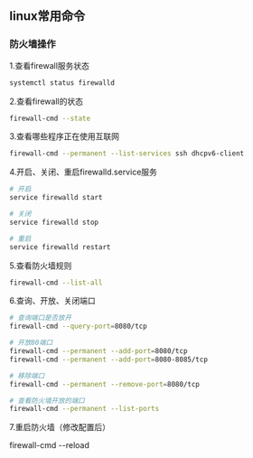 ## linux常用命令

### 防火墙操作

1.查看firewall服务状态

```bash
systemctl status firewalld
```

2.查看firewall的状态

```bash
firewall-cmd --state
```

3.查看哪些程序正在使用互联网

```bash
firewall-cmd --permanent --list-services ssh dhcpv6-client
```

4.开启、关闭、重启firewalld.service服务

```bash
# 开启
service firewalld start

# 关闭
service firewalld stop

# 重启
service firewalld restart
```

5.查看防火墙规则

```bash
firewall-cmd --list-all
```

6.查询、开放、关闭端口

```bash
# 查询端口是否放开
firewall-cmd --query-port=8080/tcp

# 开放80端口
firewall-cmd --permanent --add-port=8080/tcp
firewall-cmd --permanent --add-port=8080-8085/tcp

# 移除端口
firewall-cmd --permanent --remove-port=8080/tcp

# 查看防火墙开放的端口
firewall-cmd --permanent --list-ports
```

7.重启防火墙（修改配置后）

firewall-cmd --reload